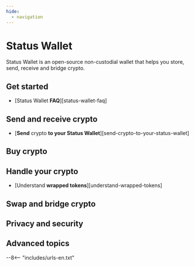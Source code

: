 ```yaml
---
hide:
  - navigation
---
```


# Status Wallet

Status Wallet is an open-source non-custodial wallet that helps you store, send, receive and bridge crypto.

## Get started

- [Status Wallet **FAQ**][status-wallet-faq]

## Send and receive crypto

- [**Send** crypto **to your Status Wallet**][send-crypto-to-your-status-wallet]

## Buy crypto

## Handle your crypto

- [Understand **wrapped tokens**][understand-wrapped-tokens]

## Swap and bridge crypto

## Privacy and security

## Advanced topics

--8<-- "includes/urls-en.txt"
